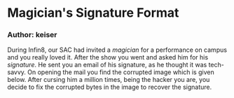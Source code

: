 # Magician's Signature Format

### Author: keiser

During Infin8, our SAC had invited a *magician* for a performance on campus and you really loved it. After the show you went and asked him for his *signature*. He sent you an email of his signature, as he thought it was tech-savvy. On opening the mail you find the corrupted image which is given below.
After cursing him a million times, being the hacker you are, you decide to fix the corrupted bytes in the image to recover the signature.